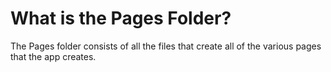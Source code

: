 # What is the Pages Folder?

The Pages folder consists of all the files that create all of the various pages that the app creates. 

